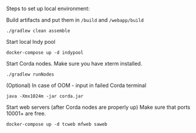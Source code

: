 Steps to set up local environment:


Build artifacts and put them in `/build` and `/webapp/build`

`./gradlew clean assemble`


Start local Indy pool

`docker-compose up -d indypool`


Start Corda nodes.
Make sure you have xterm installed.

`./gradlew runNodes`


(Optional) In case of OOM - input in failed Corda terminal

`java -Xmx1024m -jar corda.jar`


Start web servers (after Corda nodes are properly up)
Make sure that ports 10001+ are free.

`docker-compose up -d tcweb mfweb saweb`
